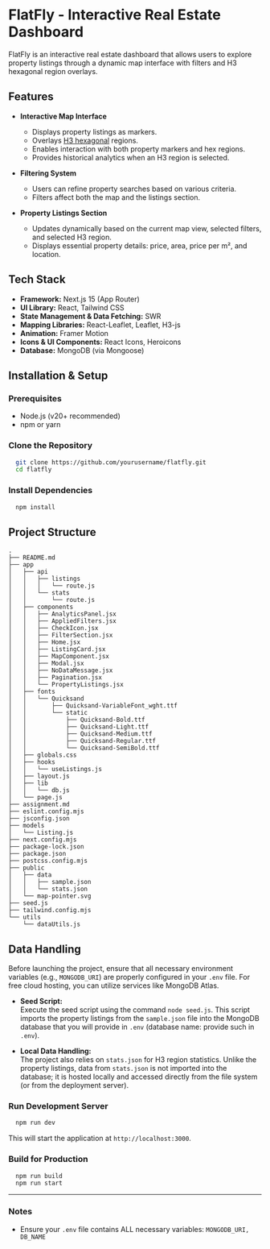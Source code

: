 # FlatFly - Interactive Real Estate Dashboard

FlatFly is an interactive real estate dashboard that allows users to explore property listings through a dynamic map interface with filters and H3 hexagonal region overlays.

## Features

- **Interactive Map Interface**
    - Displays property listings as markers.
    - Overlays [H3 hexagonal](https://h3geo.org/) regions.
    - Enables interaction with both property markers and hex regions.
    - Provides historical analytics when an H3 region is selected.

- **Filtering System**
    - Users can refine property searches based on various criteria.
    - Filters affect both the map and the listings section.

- **Property Listings Section**
    - Updates dynamically based on the current map view, selected filters, and selected H3 region.
    - Displays essential property details: price, area, price per m², and location.

## Tech Stack

- **Framework:** Next.js 15 (App Router)
- **UI Library:** React, Tailwind CSS
- **State Management & Data Fetching:** SWR
- **Mapping Libraries:** React-Leaflet, Leaflet, H3-js
- **Animation:** Framer Motion
- **Icons & UI Components:** React Icons, Heroicons
- **Database:** MongoDB (via Mongoose)

## Installation & Setup

### Prerequisites
- Node.js (v20+ recommended)
- npm or yarn

### Clone the Repository
```bash
  git clone https://github.com/yourusername/flatfly.git
  cd flatfly
```

### Install Dependencies
```bash
  npm install
```

## Project Structure
```
.
├── README.md
├── app
│   ├── api
│   │   ├── listings
│   │   │   └── route.js
│   │   └── stats
│   │       └── route.js
│   ├── components
│   │   ├── AnalyticsPanel.jsx
│   │   ├── AppliedFilters.jsx
│   │   ├── CheckIcon.jsx
│   │   ├── FilterSection.jsx
│   │   ├── Home.jsx
│   │   ├── ListingCard.jsx
│   │   ├── MapComponent.jsx
│   │   ├── Modal.jsx
│   │   ├── NoDataMessage.jsx
│   │   ├── Pagination.jsx
│   │   └── PropertyListings.jsx
│   ├── fonts
│   │   └── Quicksand
│   │       ├── Quicksand-VariableFont_wght.ttf
│   │       └── static
│   │           ├── Quicksand-Bold.ttf
│   │           ├── Quicksand-Light.ttf
│   │           ├── Quicksand-Medium.ttf
│   │           ├── Quicksand-Regular.ttf
│   │           └── Quicksand-SemiBold.ttf
│   ├── globals.css
│   ├── hooks
│   │   └── useListings.js
│   ├── layout.js
│   ├── lib
│   │   └── db.js
│   └── page.js
├── assignment.md
├── eslint.config.mjs
├── jsconfig.json
├── models
│   └── Listing.js
├── next.config.mjs
├── package-lock.json
├── package.json
├── postcss.config.mjs
├── public
│   ├── data
│   │   ├── sample.json
│   │   └── stats.json
│   └── map-pointer.svg
├── seed.js
├── tailwind.config.mjs
└── utils
    └── dataUtils.js

```

## Data Handling

Before launching the project, ensure that all necessary environment variables (e.g., `MONGODB_URI`) are properly configured in your `.env` file. For free cloud hosting, you can utilize services like MongoDB Atlas.

- **Seed Script:**  
  Execute the seed script using the command `node seed.js`. This script imports the property listings from the `sample.json` file into the MongoDB database that you will provide in `.env` (database name: provide such in `.env`).

- **Local Data Handling:**  
  The project also relies on `stats.json` for H3 region statistics. Unlike the property listings, data from `stats.json` is not imported into the database; it is hosted locally and accessed directly from the file system (or from the deployment server).


### Run Development Server
```bash
  npm run dev
```
This will start the application at `http://localhost:3000`.

### Build for Production
```bash
  npm run build
  npm run start
```

---
### Notes
- Ensure your `.env` file contains ALL necessary variables: `MONGODB_URI, DB_NAME`

